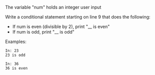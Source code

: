   The variable "num" holds an integer user input 

Write a conditional statement starting on line 9 that does the following:

- If num is even (divisible by 2), print "__ is even"
- If num is odd, print "__ is odd"

Examples:

```
In: 23
23 is odd
```

```
In: 36
36 is even
```
